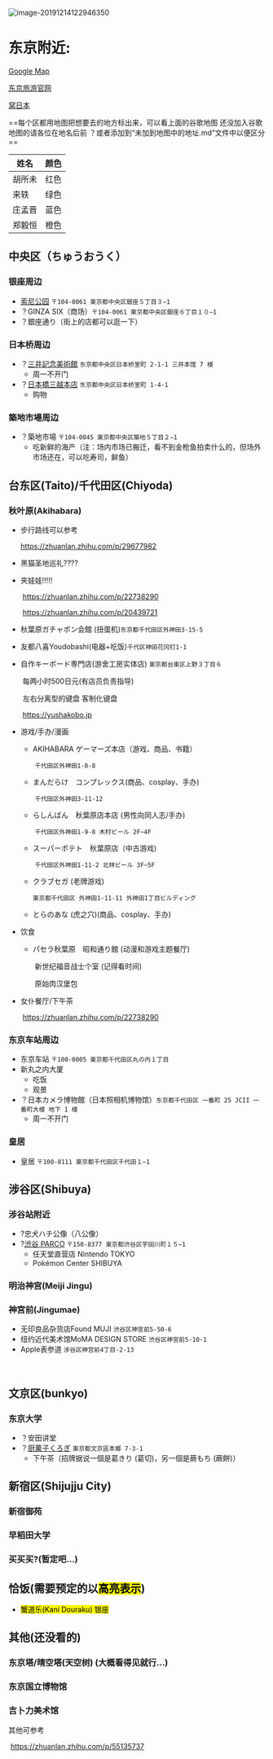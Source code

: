 
![image-20191214122946350](https://tva1.sinaimg.cn/large/006tNbRwly1g9w53a65pwj30xe0nikjl.jpg)

# 东京附近:
[Google Map](https://drive.google.com/open?id=1dLZIDPDTCEggfbseCkc7ACiNJ22XU7Aw&usp=sharing)

[东京旅游官网](https://www.gotokyo.org/cn/index.html)

[窝日本](https://wow-japan.com/)

==每个区都用地图把想要去的地方标出来，可以看上面的谷歌地图
还没加入谷歌地图的请各位在地名后前 ？或者添加到“未加到地图中的地址.md”文件中以便区分==



|姓名|颜色|
|-|-|
|胡所未|红色|
|来轶|绿色|
|庄孟晋|蓝色|
|郑毅恒|橙色|

## 中央区（ちゅうおうく）

### 银座周边
* [索尼公园](https://www.ginzasonypark.jp/e/) `〒104-0061 東京都中央区銀座５丁目３−1`
* ？GINZA SIX（商场）`〒104-0061 東京都中央区銀座６丁目１０−1`
* ？銀座通り（街上的店都可以逛一下）

### 日本桥周边
* ？[三井記念美術館](http://www.mitsui-museum.jp/) `东京都中央区日本桥室町 2-1-1 三井本馆 7 楼`
    * 周一不开门
* ？[日本橋三越本店](https://www.mitsukoshi.mistore.jp/nihombashi.html) `东京都中央区日本桥室町 1-4-1`
    * 购物
### 築地市場周边
* ？築地市場 `〒104-0045 東京都中央区築地５丁目２−1`
    * 吃新鲜的海产（注：场内市场已搬迁，看不到金枪鱼拍卖什么的，但场外市场还在，可以吃寿司，鲜鱼）

## 台东区(Taito)/千代田区(Chiyoda)

### 秋叶原(Akihabara)

* 步行路线可以参考

    https://zhuanlan.zhihu.com/p/29677982

- 黑猫圣地巡礼????

- 夹娃娃!!!!!

    ​	https://zhuanlan.zhihu.com/p/22738290

    ​	https://zhuanlan.zhihu.com/p/20439721

- 秋葉原ガチャポン会館 (扭蛋机)`东京都千代田区外神田3-15-5`	

- 友都八喜Youdobashi(电器+吃饭)`千代区神田花冈钉1-1`
- 自作キーボード専門店(游舍工房实体店) `東京都台東区上野３丁目６`

    ​	每两小时500日元(有店员负责指导)

    ​	左右分离型的键盘 客制化键盘

    ​	https://yushakobo.jp

- 游戏/手办/漫画

    - AKIHABARA ゲーマーズ本店（游戏、商品、书籍）

        ​	`千代田区外神田1-8-8`

    - まんだらけ　コンプレックス(商品、cosplay、手办)

        ​	`千代田区外神田3-11-12`

    - らしんばん　秋葉原店本店 (男性向同人志/手办)

        ​	`千代田区外神田1-9-8 木村ビール 2F~4F`

    - スーパーポテト　秋葉原店（中古游戏)

        ​	`千代田区外神田1-11-2 北林ビール 3F~5F`

    - クラブセガ (老牌游戏)

        ​	`東京都千代田区 外神田1-11-11 外神田1丁目ビルディング`

    * とらのあな (虎之穴)(商品、cosplay、手办)

- 饮食

    - パセラ秋葉原　昭和通り館 (动漫和游戏主题餐厅)

        ​	新世纪福音战士个室 (记得看时间)

        ​	原始肉汉堡包

- 女仆餐厅/下午茶

    ​	https://zhuanlan.zhihu.com/p/22738290

###      东京车站周边
* 东京车站 `〒100-0005 東京都千代田区丸の内１丁目`
* 新丸之内大厦
    * 吃饭
    * 观景
* ？日本カメラ博物館（日本照相机博物馆）`东京都千代田区 一番町 25 JCII 一番町大楼 地下 1 楼`
    * 周一不开门
###     皇居
* 皇居 `〒100-8111 東京都千代田区千代田１−1`






## 涉谷区(Shibuya)

### 		涉谷站附近
* ?忠犬ハチ公像（八公像）
* ?[渋谷 PARCO](shibuya.parco.jp) `〒150-8377 東京都渋谷区宇田川町１５−1`
    * 任天堂直营店 Nintendo TOKYO
    * Pokémon Center SHIBUYA

### 		明治神宫(Meiji Jingu)

### 		神宮前(Jingumae)

* 无印良品杂货店Found MUJI `渋谷区神宮前5-50-6`
* 纽约近代美术馆MoMA DESIGN STORE  `渋谷区神宮前5-10-1`
* Apple表参道 `涉谷区神宫前4丁目-2-13`

​			

## 文京区(bunkyo)

### 		东京大学
* ？安田讲堂
* ？[厨菓子くろぎ](http://www.wagashi-kurogi.co.jp/) `東京都文京區本鄉 7-3-1`
    * 下午茶（招牌据说一個是葛きり (葛切)，另一個是蕨もち (蕨餅)）


## 新宿区(Shijujju City)
###         新宿御苑

### 		早稻田大学

### 		买买买?(暂定吧...)

## 		恰饭(需要预定的以<mark>高亮表示</mark>)

* <mark>蟹道乐(Kani Douraku) 银座</mark>



## 其他(还没看的)

### 	东京塔/晴空塔(天空树) (大概看得见就行...)

### 	东京国立博物馆

### 	吉卜力美术馆



其他可参考

​	https://zhuanlan.zhihu.com/p/55135737

